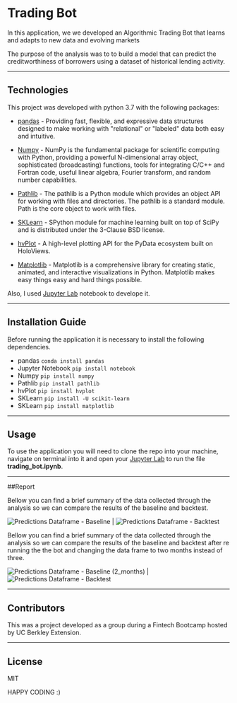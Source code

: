 # Trading Bot 

In this application, we we developed an Algorithmic Trading Bot that learns and adapts to new data and evolving markets

The purpose of the analysis was to to build a model that can predict the creditworthiness of borrowers using a dataset of historical lending activity.

---

## Technologies

This project was developed with python 3.7 with the following packages:

* [pandas](https://github.com/pandas-dev/pandas) - Providing fast, flexible, and expressive data structures designed to make working with "relational" or "labeled" data both easy and intuitive.

* [Numpy](https://github.com/numpy/numpy) - NumPy is the fundamental package for scientific computing with Python, providing a powerful N-dimensional array object, sophisticated (broadcasting) functions, tools for integrating C/C++ and Fortran code, useful linear algebra, Fourier transform, and random number capabilities.

* [Pathlib](https://docs.python.org/3/library/pathlib.html) - The pathlib is a Python module which provides an object API for working with files and directories. The pathlib is a standard module. Path is the core object to work with files.

* [SKLearn](https://github.com/scikit-learn/scikit-learn) - SPython module for machine learning built on top of SciPy and is distributed under the 3-Clause BSD license.

* [hvPlot](https://pypi.org/project/hvplot/) - A high-level plotting API for the PyData ecosystem built on HoloViews.

* [Matplotlib](https://matplotlib.org) - Matplotlib is a comprehensive library for creating static, animated, and interactive visualizations in Python. Matplotlib makes easy things easy and hard things possible.

Also, I used [Jupyter Lab](https://github.com/jupyter/notebook)  notebook to develope it.

---

## Installation Guide

Before running the application it is necessary to install the following dependencies.

* pandas
```conda install pandas``` 
* Jupyter Notebook
```pip install notebook```
* Numpy
```pip install numpy```
* Pathlib
```pip install pathlib```
* hvPlot
```pip install hvplot```
* SKLearn
```pip install -U scikit-learn```
* SKLearn
```pip install matplotlib```

---

## Usage

To use the application you will need to clone the repo into your machine, navigate on terminal into it and open your [Jupyter Lab](https://github.com/jupyter/notebook) to run the file **trading_bot.ipynb**. 

---

##Report

Bellow you can find a brief summary of the data collected through the analysis so we can compare the results of the baseline and backtest.

![Predictions Dataframe - Baseline](Resources/predictions_df_baseline.png) | ![Predictions Dataframe - Backtest](Resources/predictions_df_backtest.png)

Bellow you can find a brief summary of the data collected through the analysis so we can compare the results of the baseline and backtest after re running the the bot and changing the data frame to two months instead of three.

![Predictions Dataframe - Baseline (2_months)](Resources/predictions_df_baseline_(2_months).png) | ![Predictions Dataframe - Backtest](Resources/predictions_df_backtest_(2_months).png)


---

## Contributors

This was a project developed as a group during a Fintech Bootcamp hosted by UC Berkley Extension. 

---

## License
MIT



HAPPY CODING :) 

